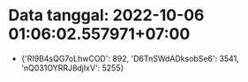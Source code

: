 # Data tanggal: 2022-10-06 01:06:02.557971+07:00

* {'RI9B4sQG7oLhwCOD': 892, 'D6TnSWdADksobSe6': 3541, 'nQ031OYRRJ8djIxV': 5255}
